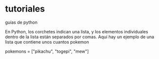# tutoriales
guías de python


En Python, los corchetes indican una lista, y los elementos individuales dentro de la lista están separados por comas. Aquí hay un ejemplo de una lista que contiene unos cuantos pokemon

pokemons = ["pikachu", "togepi", "mew"]

